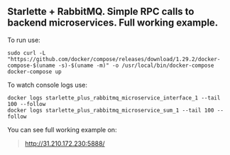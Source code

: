 ## Starlette + RabbitMQ. Simple RPC calls to backend microservices. Full working example.

To run use:

```no-highlight
sudo curl -L "https://github.com/docker/compose/releases/download/1.29.2/docker-compose-$(uname -s)-$(uname -m)" -o /usr/local/bin/docker-compose
docker-compose up
```

To watch console logs use:

```no-highlight
docker logs starlette_plus_rabbitmq_microservice_interface_1 --tail 100 --follow
docker logs starlette_plus_rabbitmq_microservice_sum_1 --tail 100 --follow
```

You can see full working example on:
> http://31.210.172.230:5888/